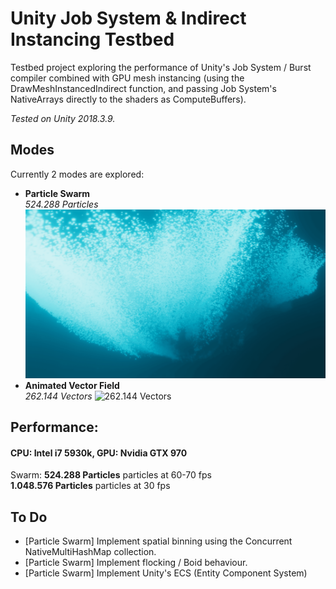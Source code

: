 # Unity Job System & Indirect Instancing Testbed
Testbed project exploring the performance of Unity's Job System / Burst compiler combined with GPU mesh instancing (using the DrawMeshInstancedIndirect function, and passing Job System's NativeArrays directly to the shaders as ComputeBuffers).

_Tested on Unity 2018.3.9._

## Modes
Currently 2 modes are explored:
* **Particle Swarm**
<br/>_524.288 Particles_
![524.288 Particles](Recordings/gif_animation_007.gif?raw=true "524.288 Particles")
* **Animated Vector Field**
<br/>_262.144 Vectors_
![262.144 Vectors](Recordings/gif_animation_010.gif?raw=true "262.144 Vectors")

## Performance:
#### CPU: Intel i7 5930k, GPU: Nvidia GTX 970
Swarm: 
**524.288 Particles** particles at 60-70 fps <br/>
**1.048.576 Particles** particles at 30 fps


## To Do
* [Particle Swarm] Implement spatial binning using the Concurrent NativeMultiHashMap collection.
* [Particle Swarm] Implement flocking / Boid behaviour.
* [Particle Swarm] Implement Unity's ECS (Entity Component System)
